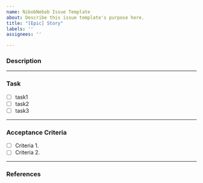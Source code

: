 ```yaml
---
name: NibobNebob Issue Template
about: Describe this issue template's purpose here.
title: "[Epic] Story"
labels: ''
assignees: ''

---
```


### Description

---

### Task

- [ ]  task1
- [ ]  task2
- [ ]  task3

---

### Acceptance Criteria

- [ ]  Criteria 1.
- [ ]  Criteria 2.

---

### References
